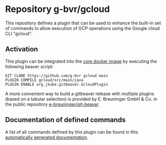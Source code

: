 # Repository g-bvr/gcloud

This repository defines a plugin that can be used to enhance the built-in set of commands
to allow execution of GCP operations using the Google cloud CLI "gcloud".

## Activation

This plugin can be integrated into the [core docker image](https://hub.docker.com/r/gitbeaver/core/tags)
by executing the following beaver script:

```
GIT CLONE https://github.com/g-bvr gcloud main
PLUGIN COMPILE gcloud/src/main/java
PLUGIN ENABLE org.jkube.gitbeaver.GcloudPlugin
```

A more convenient way to build a gitbeaver release with multiple
plugins (based on a tabular selection)
is provided by E. Breuninger GmbH & Co. in the public repository
[e-breuninger/git-beaver](https://github.com/e-breuninger/git-beaver).

## Documentation of defined commands

A list of all commands defined by this plugin can be found in this [automatically generated documentation](https://htmlpreview.github.io/?https://raw.githubusercontent.com/g-bvr/gcloud/main/doc/GcloudPlugin.html). 